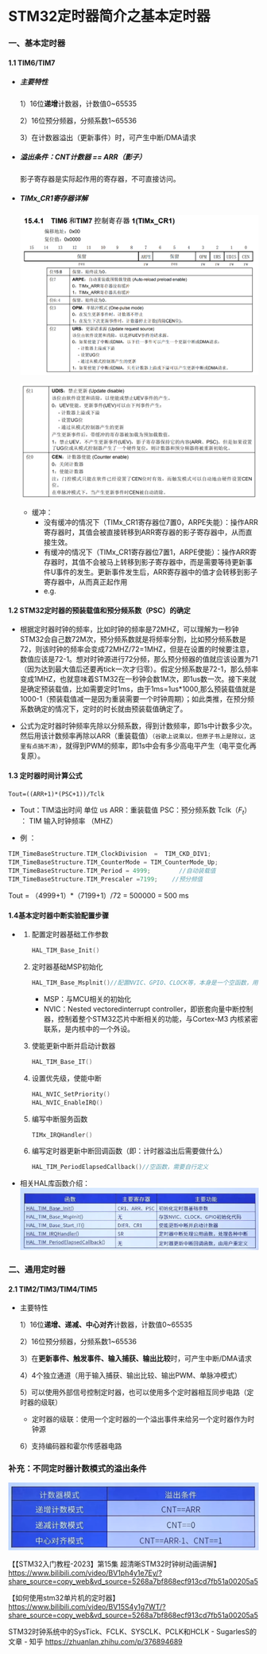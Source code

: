 # STM32定时器简介之基本定时器

### 一、基本定时器

#### 1.1 TIM6/TIM7

* ##### 主要特性

   1）16位**递增**计数器，计数值0~65535

   2）16位预分频器，分频系数1~65536

   3）在计数器溢出（更新事件）时，可产生中断/DMA请求


* ##### 溢出条件：CNT计数器 == ARR（影子）
  影子寄存器是实际起作用的寄存器，不可直接访问。

* ##### TIMx_CR1寄存器详解

  ![image-20230930163102670](https://raw.githubusercontent.com/undefined-0/image-store/main/PicGo/202309302149191.png)

  ![image-20230930163131134](https://raw.githubusercontent.com/undefined-0/image-store/main/PicGo/202309302149193.png)

  * 缓冲：
    * 没有缓冲的情况下（TIMx_CR1寄存器位7置0，ARPE失能）：操作ARR寄存器时，其值会被直接转移到ARR寄存器的影子寄存器中，从而直接生效。
    * 有缓冲的情况下（TIMx_CR1寄存器位7置1，ARPE使能）：操作ARR寄存器时，其值不会被马上转移到影子寄存器中，而是需要等待更新事件U事件的发生。更新事件发生后，ARR寄存器中的值才会转移到影子寄存器中，从而真正起作用
    * e.g.

#### 1.2 STM32定时器的**预装载值**和**预分频系数**（PSC）的确定

* 根据定时器时钟的频率，比如时钟的频率是72MHZ，可以理解为一秒钟STM32会自己数72M次，预分频系数就是将频率分割，比如预分频系数是72，则该时钟的频率会变成72MHZ/72=1MHZ，但是在设置的时候要注意，数值应该是72-1。想对时钟源进行72分频，那么预分频器的值就应该设置为71（因为达到最大值后还要再tick一次才归零）。假定分频系数是72-1，那么频率变成1MHZ，也就意味着STM32在一秒钟会数1M次，即1us数一次。接下来就是确定预装载值，比如需要定时1ms，由于1ms=1us*1000,那么预装载值就是1000-1（预装载值减一是因为重装需要一个时钟周期）；如此类推，在预分频系数确定的情况下，定时的时长就由预装载值确定了。

* 公式为定时器时钟频率先除以分频系数，得到计数频率，即1s中计数多少次。 然后用该计数频率再除以ARR（重装载值）``（谷歌上说乘以，但原子书上是除以，这里有点搞不清）``，就得到PWM的频率，即1s中会有多少高电平产生（电平变化再复原）。

#### 1.3 定时器时间计算公式

```text
Tout=((ARR+1)*(PSC+1))/Tclk
```

* Tout：TIM溢出时间 单位 us
  ARR：重装载值
  PSC：预分频系数
  Tclk（$F_t$） ： TIM 输入时钟频率 （MHZ）

* 例 ：

```c
TIM_TimeBaseStructure.TIM_ClockDivision  =  TIM_CKD_DIV1; 
TIM_TimeBaseStructure.TIM_CounterMode = TIM_CounterMode_Up;
TIM_TimeBaseStructure.TIM_Period = 4999; 		//自动装载值
TIM_TimeBaseStructure.TIM_Prescaler =7199;    //预分频值
```

Tout = （4999+1）*（7199+1）/72 = 500000
= 500 ms

#### 1.4基本定时器中断实验配置步骤

* 1. 配置定时器基础工作参数

     ```c
     HAL_TIM_Base_Init()
     ```

  2. 定时器基础MSP初始化

     ```c
     HAL_TIM_Base_Msplnit()//配置NVIC、GPIO、CLOCK等，本身是一个空函数，用于存放相关的初始化代码
     ```

     * MSP：与MCU相关的初始化
     * NVIC：Nested vectoredinterrupt controller，即嵌套向量中断控制器，控制着整个STM32芯片中断相关的功能，与Cortex-M3 内核紧密联系，是内核中的一个外设。

  3. 使能更新中断并启动计数器

     ```C
     HAL_TIM_Base_IT()
     ```

  4. 设置优先级，使能中断

     ```c
     HAL_NVIC_SetPriority()
     HAL_NVIC_EnableIRQ()
     ```

  5. 编写中断服务函数

     ```c
     TIMx_IRQHandler()
     ```

  6. 编写定时器更新中断回调函数（即：计时器溢出后需要做什么）

     ```c
     HAL_TIM_PeriodElapsedCallback()//空函数，需要自行定义 
     ```

* 相关HAL库函数介绍：
       ![image-20230923193205083](https://raw.githubusercontent.com/undefined-0/image-store/main/PicGo/202309232056572.png)

### 二、通用定时器

#### 2.1 TIM2/TIM3/TIM4/TIM5

* 主要特性

  1）16位**递增、递减、中心对齐**计数器，计数值0~65535

  2）16位预分频器，分频系数1~65536

  3）在**更新事件、触发事件、输入捕获、输出比较**时，可产生中断/DMA请求

  4）4个独立通道（用于输入捕获、输出比较、输出PWM、单脉冲模式）

  5）可以使用外部信号控制定时器，也可以使用多个定时器相互同步电路（定时器的级联）

  * 定时器的级联：使用一个定时器的一个溢出事件来给另一个定时器作为时钟源

  6）支持编码器和霍尔传感器电路

### 补充：不同定时器计数模式的溢出条件

![image-20231001211647763](https://raw.githubusercontent.com/undefined-0/image-store/main/PicGo/202310012206764.png)

【【STM32入门教程-2023】第15集 超清晰STM32时钟树动画讲解】 https://www.bilibili.com/video/BV1ph4y1e7Ey/?share_source=copy_web&vd_source=5268a7bf868ecf913cd7fb51a00205a5

【如何使用stm32单片机的定时器】 https://www.bilibili.com/video/BV15S4y1g7WT/?share_source=copy_web&vd_source=5268a7bf868ecf913cd7fb51a00205a5

STM32时钟系统中的SysTick、FCLK、SYSCLK、PCLK和HCLK - SugarlesS的文章 - 知乎 https://zhuanlan.zhihu.com/p/376894689